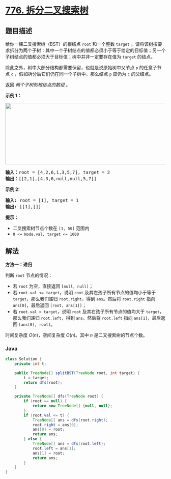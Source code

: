 # [776. 拆分二叉搜索树](https://leetcode.cn/problems/split-bst)

## 题目描述

<p>给你一棵二叉搜索树（BST）的根结点 <code>root</code>&nbsp;和一个整数 <code>target</code> 。请将该树按要求拆分为两个子树：其中一个子树结点的值都必须小于等于给定的目标值；另一个子树结点的值都必须大于目标值；树中并非一定要存在值为&nbsp;<code>target</code>&nbsp;的结点。</p>

<p>除此之外，树中大部分结构都需要保留，也就是说原始树中父节点 <code>p</code> 的任意子节点 <code>c</code> ，假如拆分后它们仍在同一个子树中，那么结点 <code>p</code>&nbsp;应仍为 <code>c</code>&nbsp;的父结点。</p>

<p>返回 <em>两个子树的根结点的数组</em> 。</p>

<p><strong>示例 1：</strong></p>

<p><img src="https://gcore.jsdelivr.net/gh/doocs/leetcode@main/solution/0700-0799/0776.Split%20BST/images/split-tree.jpg" style="height: 193px; width: 600px;" /></p>

<pre>
<strong>输入：</strong>root = [4,2,6,1,3,5,7], target = 2
<strong>输出：</strong>[[2,1],[4,3,6,null,null,5,7]]
</pre>

<p><strong>示例 2:</strong></p>

<pre>
<strong>输入:</strong> root = [1], target = 1
<strong>输出:</strong> [[1],[]]
</pre>

<p><strong>提示：</strong></p>

<ul>
	<li>二叉搜索树节点个数在&nbsp;<code>[1, 50]</code>&nbsp;范围内</li>
	<li><code>0 &lt;= Node.val, target &lt;= 1000</code></li>
</ul>

## 解法

**方法一：递归**

判断 `root` 节点的情况：

-   若 `root` 为空，直接返回 `[null, null]`；
-   若 `root.val <= target`，说明 `root` 及其左孩子所有节点的值均小于等于 `target`，那么我们递归 `root.right`，得到 `ans`。然后将 `root.right` 指向 `ans[0]`，最后返回 `[root, ans[1]]`；
-   若 `root.val > target`，说明 `root` 及其右孩子所有节点的值均大于 `target`，那么我们递归 `root.left`，得到 `ans`。然后将 `root.left` 指向 `ans[1]`，最后返回 `[ans[0], root]`。

时间复杂度 $O(n)$，空间复杂度 $O(n)$。其中 $n$ 是二叉搜索树的节点个数。

### **Java**

```java
class Solution {
    private int t;

    public TreeNode[] splitBST(TreeNode root, int target) {
        t = target;
        return dfs(root);
    }

    private TreeNode[] dfs(TreeNode root) {
        if (root == null) {
            return new TreeNode[] {null, null};
        }
        if (root.val <= t) {
            TreeNode[] ans = dfs(root.right);
            root.right = ans[0];
            ans[0] = root;
            return ans;
        } else {
            TreeNode[] ans = dfs(root.left);
            root.left = ans[1];
            ans[1] = root;
            return ans;
        }
    }
}
```
